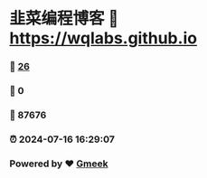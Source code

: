 # 韭菜编程博客 :link: https://wqlabs.github.io 
### :page_facing_up: [26](https://wqlabs.github.io/tag.html) 
### :speech_balloon: 0 
### :hibiscus: 87676 
### :alarm_clock: 2024-07-16 16:29:07 
### Powered by :heart: [Gmeek](https://github.com/Meekdai/Gmeek)
